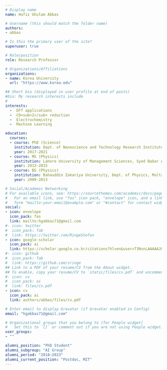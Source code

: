 ```yaml
---
# Display name
name: Hafiz Ghulam Abbas

# Username (this should match the folder name)
authors:
- abbas

# Is this the primary user of the site?
superuser: true

# Role/position
role: Research Professor

# Organizations/Affiliations
organizations:
- name: Korea University
  url: "https://www.korea.edu"

## Short bio (displayed in user profile at end of posts)
#bio: My research interests include 
#
interests:
  -  DFT applications
  -  CO<sub>2</sub> reduction
  -  Electrochemistry
  -  Machine Learning

education:
  courses:
  - course: PhD (Science)
    institution: Dept. of Nanoscience and Technology Research Institute of Physics and Chemistry, Jeonbuk National University, Jeonju, South Korea
    year: 2017-2021
  - course: MS (Physics)
    institution: Lahore University of Management Sciences, Syed Babar Ali School of Science and Engineering, Lahore, Pakistan
    year: 2013-2015
  - course: BS (Physics)
    institution: Bahauddin Zakariya University, Dept. of Physics, Multan, Pakistan
    year: 2009-2013

# Social/Academic Networking
# For available icons, see: https://sourcethemes.com/academic/docs/page-builder/#icons
#   For an email link, use "fas" icon pack, "envelope" icon, and a link in the
#   form "mailto:your-email@example.com" or "#contact" for contact widget.
social:
- icon: envelope
  icon_pack: fas
  link: mailto:hgabbas71@gmail.com
#- icon: twitter
#  icon_pack: fab
#  link: https://twitter.com/RingeStefan
- icon: google-scholar
  icon_pack: ai
  link: https://scholar.google.co.kr/citations?hl=en&user=T3NvnLAAAAAJ&view_op=list_works&sortby=pubdate
#- icon: github
#  icon_pack: fab
#  link: https://github.com/sringe
## Link to a PDF of your resume/CV from the About widget.
## To enable, copy your resume/CV to `static/files/cv.pdf` and uncomment the lines below.
#- icon: cv
#  icon_pack: ai
#  link: files/cv.pdf
- icon: cv
  icon_pack: ai
  link: authors/abbas/files/cv.pdf

# Enter email to display Gravatar (if Gravatar enabled in Config)
email: "hgabbas71@gmail.com"

# Organizational groups that you belong to (for People widget)
#   Set this to `[]` or comment out if you are not using People widget.
user_groups:
- ""

alumni_position: "PhD Student"
alumni_subgroup: "AI Group"
alumni_period: "2018–2023"
alumni_current_position: "Postdoc, MIT"
---
```



